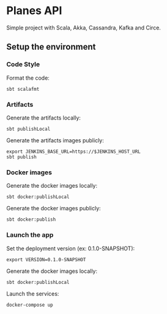 # Planes API

Simple project with Scala, Akka, Cassandra, Kafka and Circe.

## Setup the environment

### Code Style

Format the code:

    sbt scalafmt

### Artifacts

Generate the artifacts locally:

    sbt publishLocal

Generate the artifacts images publicly:

    export JENKINS_BASE_URL=https://$JENKINS_HOST_URL
    sbt publish

### Docker images

Generate the docker images locally:

    sbt docker:publishLocal

Generate the docker images publicly:

    sbt docker:publish

### Launch the app

Set the deployment version (ex: 0.1.0-SNAPSHOT):

    export VERSION=0.1.0-SNAPSHOT

Generate the docker images locally:

    sbt docker:publishLocal

Launch the services:

    docker-compose up
